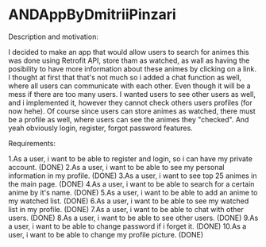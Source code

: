# ANDAppByDmitriiPinzari

Description and motivation:

I decided to make an app that would allow users to search for animes this was done using Retrofit API, store tham as watched, as wall as having the posibility to have more information about these animes by clicking on a link. I thought at first that that's not much so i added a chat function as well, where all users can communicate with each other. Even though it will be a mess if there are too many users. I wanted users to see other users as well, and i implemented it, however they cannot check others users profiles (for now hehe).
Of course since users can store animes as watched, there must be a profile as well, where users can see the animes they "checked". And yeah obviously login, register, forgot password features.


Requirements:

1.As a user, i want to be able to register and login, so i can have my private account.    (DONE)
2.As a user, i want to be able to see my personal information in my profile.     (DONE)
3.As a user, i want to see top 25 animes in the main page.                       (DONE)
4.As a user, i want to be able to search for a certain anime by it's name.       (DONE)
5.As a user, i want to be able to add an anime to my watched list.               (DONE)
6.As a user, i want to be able to see my watched list in my profile.             (DONE)
7.As a user, i want to be able to chat with other users.                         (DONE)
8.As a user, i want to be able to see other users.                               (DONE)
9.As a user, i want to be able to change password if i forget it.                (DONE)
10.As a user, i want to be able to change my profile picture.                    (DONE)


